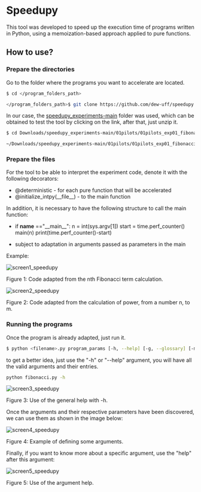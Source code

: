 # Speedupy
This tool was developed to speed up the execution time of programs written in Python, using a memoization-based approach applied to pure functions.

## How to use?

### Prepare the directories

Go to the folder where the programs you want to accelerate are located.
```bash
$ cd </program_folders_path>

</program_folders_path>$ git clone https://github.com/dew-uff/speedupy.git
```
In our case, the [speedupy_experiments-main](https://github.com/dew-uff/speedupy_experiments) folder was used, which can be obtained to test the tool by clicking on the link, after that, just unzip it.
```bash
$ cd Downloads/speedupy_experiments-main/01pilots/01pilots_exp01_fibonacci

~/Downloads/speedupy_experiments-main/01pilots/01pilots_exp01_fibonacci $ git clone https://github.com/dew-uff/speedupy.git
```

### Prepare the files
For the tool to be able to interpret the experiment code, denote it with the following decorators:

* @deterministic - for each pure function that will be accelerated
* @initialize_intpy(\_\_file\_\_) - to the main function

In addition, it is necessary to have the following structure to call the main function:
* if __name__ =="\_\_main\_\_":
     n = int(sys.argv[1])
     start = time.perf_counter()
     main(n)
     print(time.perf_counter()-start)

* subject to adaptation in arguments passed as parameters in the main

Example:

![screen1_speedupy](https://github.com/dew-uff/speedupy/assets/18330758/35d7db61-1e9a-405f-ae78-bea5e6903d75)

Figure 1: Code adapted from the nth Fibonacci term calculation.


![screen2_speedupy](https://github.com/dew-uff/speedupy/assets/18330758/ec32db82-8ed2-4bab-b6bb-f53d2ab46b6d)

Figure 2: Code adapted from the calculation of power, from a number n, to m.

### Running the programs
Once the program is already adapted, just run it.
```bash
$ python <filename>.py program_params [-h, --help] [-g, --glossary] [-m memory|help, --memory memory|help] [-0, --no-cache] [- H type|help, --hash type|help] [-M method|help, --marshalling method|help] [-s form|help, --storage form|help]
```
to get a better idea, just use the "-h" or "--help" argument, you will have all the valid arguments and their entries.
```bash
python fibonacci.py -h
```

![screen3_speedupy](https://github.com/dew-uff/speedupy/assets/18330758/8b154302-8d80-460b-a16d-3a6b837aa58e)

Figure 3: Use of the general help with -h.


Once the arguments and their respective parameters have been discovered, we can use them as shown in the image below:

![screen4_speedupy](https://github.com/dew-uff/speedupy/assets/18330758/017d0839-084e-4e01-a69c-65e60c2c772f)

Figure 4: Example of defining some arguments.

Finally, if you want to know more about a specific argument, use the "help" after this argument:

![screen5_speedupy](https://github.com/dew-uff/speedupy/assets/18330758/be602515-fb86-4191-8f9c-bdca80405348)

Figure 5: Use of the argument help.


